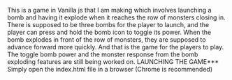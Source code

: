 This is a game in Vanilla js that I am making which involves launching a bomb and having it explode when it reaches the row of monsters closing in. There is supposed to be
three bombs for the player to launch, and the player can press and hold the bomb icon to toggle its power. When the bomb explodes in front of the row of monsters, they are
supposed to advance forward more quickly. And that is the game for the players to play. The toggle bomb power and the monster response from the bomb exploding features are
still being worked on. 
LAUNCHING THE GAME***
Simply open the index.html file in a browser (Chrome is recommended)
